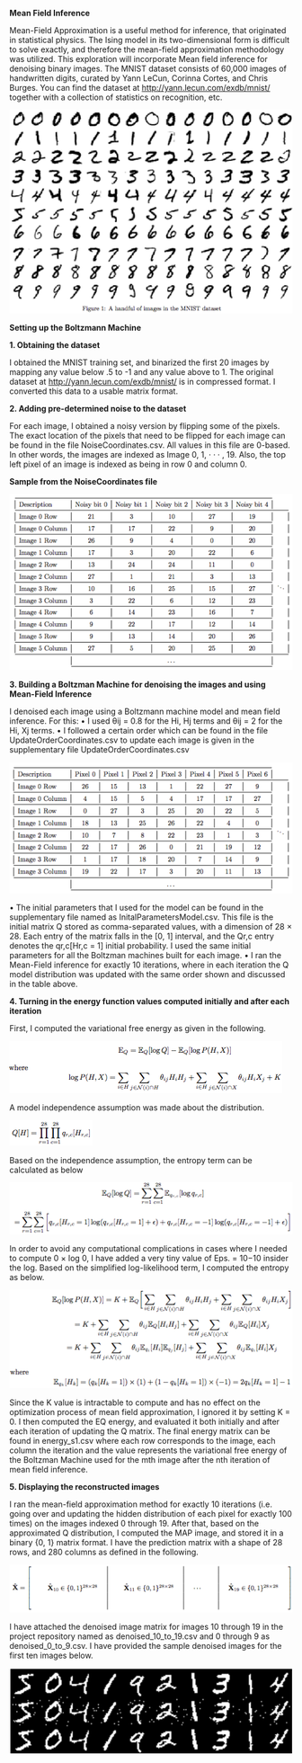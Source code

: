 **Mean Field Inference**

Mean-Field Approximation is a useful method for inference, that originated in statistical physics. The Ising
model in its two-dimensional form is difficult to solve exactly, and therefore the mean-field approximation
methodology was utilized. This exploration will incorporate Mean field inference for denoising binary images. The MNIST dataset consists of 60,000 images of handwritten digits, curated by Yann LeCun, Corinna Cortes, and Chris Burges.
You can find the dataset at http://yann.lecun.com/exdb/mnist/ together with a collection of statistics on
recognition, etc.

<img src="img1.png">

**Setting up the Boltzmann Machine**

**1. Obtaining the dataset**

I obtained the MNIST training set, and binarized the first 20 images by mapping any value below .5 to -1 and any value above to 1. The original dataset at http://yann.lecun.com/exdb/mnist/ is in compressed format. I converted this data to a usable matrix format.

**2. Adding pre-determined noise to the dataset**

For each image, I obtained a noisy version by flipping some of the pixels. The exact location of the pixels that need to be flipped for each image can be found in the file NoiseCoordinates.csv. All values in this file are 0-based. In other words, the images are indexed as Image 0, 1, · · · , 19. Also, the top left pixel of an image is indexed as being in row 0 and column 0.

**Sample from the NoiseCoordinates file**

<img src="tab1.png">

**3. Building a Boltzman Machine for denoising the images and using Mean-Field Inference**

I denoised each image using a Boltzmann machine model and mean field inference. For this:
• I used θij = 0.8 for the Hi, Hj terms and θij = 2 for the Hi, Xj terms.
• I followed a certain order which can be found in the file UpdateOrderCoordinates.csv to update each image is given in the
  supplementary file UpdateOrderCoordinates.csv
  
<img src="tab2.png">

• The initial parameters that I used for the model can be found in the supplementary file named as InitalParametersModel.csv.   This file is the initial matrix Q stored as comma-separated values, with a dimension of 28 × 28. Each entry of the matrix     falls in the [0, 1] interval, and the Qr,c  entry denotes the qr,c[Hr,c = 1] initial probability. I used the same initial
  parameters for all the Boltzman machines built for each image.
• I ran the Mean-Field inference for exactly 10 iterations, where in each iteration the Q model distribution was updated with
  the same order shown and discussed in the table above.

**4. Turning in the energy function values computed initially and after each iteration**

First, I computed the variational free energy as given in the following.

<img src="ener1.png">

A model independence assumption was made about the distribution.

<img src="ener2.png">

Based on the independence assumption, the entropy term can be calculated as below

<img src="ener3.png">

In order to avoid any computational complications in cases where I needed to compute 0 × log 0, I have added a very tiny value of Eps. = 10−10 insider the log. Based on the simplified log-likelihood term, I computed the entropy as below.

<img src="ener4.png">

Since the K value is intractable to compute and has no effect on the optimization process of mean field approximation, I ignored it by setting K = 0. I then computed the EQ energy, and evaluated it both initially and after each iteration of updating the Q matrix. The final energy matrix can be found in energy_s1.csv where each row corresponds to the image, each column the iteration and the value represents the variational free energy of the Boltzman Machine used for the mth image  after the nth iteration of mean field inference.

**5. Displaying the reconstructed images**

I ran the mean-field approximation method for exactly 10 iterations (i.e. going over and updating the hidden distribution of each pixel for exactly 100 times) on the images indexed 0 through 19. After that, based on the approximated Q distribution, I computed the MAP image, and stored it in a binary {0, 1} matrix format. I have the prediction matrix with a shape of 28 rows, and 280 columns as defined in the following.

<img src="ener5.png">

I have attached the denoised image matrix for images 10 through 19 in the project repository named as denoised_10_to_19.csv and 0 through 9 as denoised_0_to_9.csv. I have provided the sample denoised images for the first ten images below. 

<img src="img2.png">

